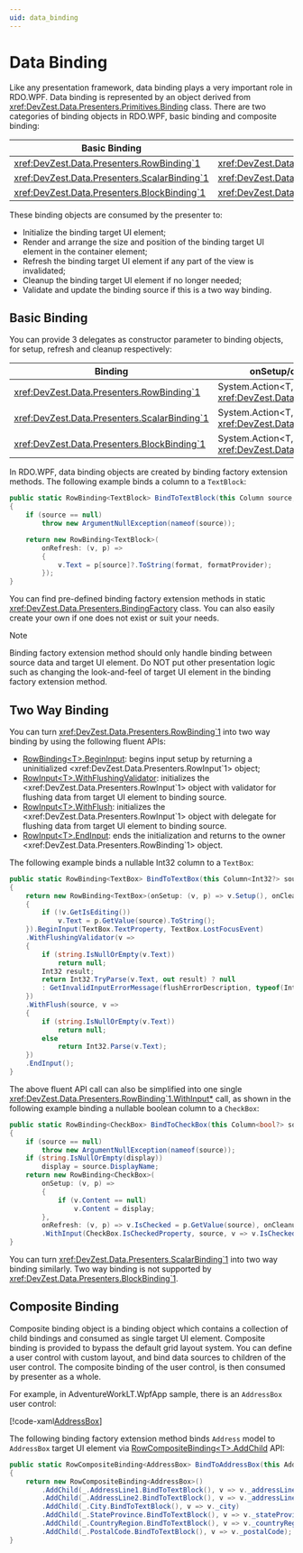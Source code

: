 ```yaml
---
uid: data_binding
---
```


# Data Binding

Like any presentation framework, data binding plays a very important role in RDO.WPF. Data binding is represented by an object derived from <xref:DevZest.Data.Presenters.Primitives.Binding> class. There are two categories of binding objects in RDO.WPF, basic binding and composite binding:

| Basic Binding | Composite Binding | Binding Context |
|---------------|-------------------|-----------------|
| <xref:DevZest.Data.Presenters.RowBinding`1> | <xref:DevZest.Data.Presenters.RowCompositeBinding`1> | <xref:DevZest.Data.Presenters.RowPresenter> |
| <xref:DevZest.Data.Presenters.ScalarBinding`1> | <xref:DevZest.Data.Presenters.ScalarCompositeBinding`1> | <xref:DevZest.Data.Presenters.ScalarPresenter> |
| <xref:DevZest.Data.Presenters.BlockBinding`1> | <xref:DevZest.Data.Presenters.BlockCompositeBinding`1> | <xref:DevZest.Data.Presenters.BlockPresenter> |

These binding objects are consumed by the presenter to:

* Initialize the binding target UI element;
* Render and arrange the size and position of the binding target UI element in the container element;
* Refresh the binding target UI element if any part of the view is invalidated;
* Cleanup the binding target UI element if no longer needed;
* Validate and update the binding source if this is a two way binding.

## Basic Binding

You can provide 3 delegates as constructor parameter to binding objects, for setup, refresh and cleanup respectively:

| Binding | onSetup/onRefresh/onCleanup |
|---------|-----------------------------|
| <xref:DevZest.Data.Presenters.RowBinding`1> | System.Action<T, <xref:DevZest.Data.Presenters.RowPresenter>> |
| <xref:DevZest.Data.Presenters.ScalarBinding`1> | System.Action<T, <xref:DevZest.Data.Presenters.ScalarPresenter>> |
| <xref:DevZest.Data.Presenters.BlockBinding`1> | System.Action<T, <xref:DevZest.Data.Presenters.BlockPresenter>> |

In RDO.WPF, data binding objects are created by binding factory extension methods. The following example binds a column to a `TextBlock`:

```cs
public static RowBinding<TextBlock> BindToTextBlock(this Column source, string format = null, IFormatProvider formatProvider = null)
{
    if (source == null)
        throw new ArgumentNullException(nameof(source));

    return new RowBinding<TextBlock>(
        onRefresh: (v, p) =>
        {
            v.Text = p[source]?.ToString(format, formatProvider);
        });
}
```

You can find pre-defined binding factory extension methods in static <xref:DevZest.Data.Presenters.BindingFactory> class. You can also easily create your own if one does not exist or suit your needs.

>[!Note]
>Binding factory extension method should only handle binding between source data and target UI element. Do NOT put other presentation logic such as changing the look-and-feel of target UI element in the binding factory extension method.

## Two Way Binding

You can turn <xref:DevZest.Data.Presenters.RowBinding`1> into two way binding by using the following fluent APIs:

* [RowBinding\<T\>.BeginInput](xref:DevZest.Data.Presenters.RowBinding`1.BeginInput*): begins input setup by returning a uninitialized <xref:DevZest.Data.Presenters.RowInput`1> object;
* [RowInput\<T\>.WithFlushingValidator](xref:DevZest.Data.Presenters.RowInput`1.WithFlushingValidator*): initializes the <xref:DevZest.Data.Presenters.RowInput`1> object with validator for flushing data from target UI element to binding source.
* [RowInput\<T\>.WithFlush](xref:DevZest.Data.Presenters.RowInput`1.WithFlush*): initializes the <xref:DevZest.Data.Presenters.RowInput`1> object with delegate for flushing data from target UI element to binding source.
* [RowInput\<T\>.EndInput](xref:DevZest.Data.Presenters.RowInput`1.EndInput*): ends the initialization and returns to the owner <xref:DevZest.Data.Presenters.RowBinding`1> object.

The following example binds a nullable Int32 column to a `TextBox`:

```cs
public static RowBinding<TextBox> BindToTextBox(this Column<Int32?> source, string flushErrorDescription = null)
{
    return new RowBinding<TextBox>(onSetup: (v, p) => v.Setup(), onCleanup: (v, p) => v.Cleanup(), onRefresh: (v, p) =>
    {
        if (!v.GetIsEditing())
            v.Text = p.GetValue(source).ToString();
    }).BeginInput(TextBox.TextProperty, TextBox.LostFocusEvent)
    .WithFlushingValidator(v =>
    {
        if (string.IsNullOrEmpty(v.Text))
            return null;
        Int32 result;
        return Int32.TryParse(v.Text, out result) ? null
        : GetInvalidInputErrorMessage(flushErrorDescription, typeof(Int32));
    })
    .WithFlush(source, v =>
    {
        if (string.IsNullOrEmpty(v.Text))
            return null;
        else
            return Int32.Parse(v.Text);
    })
    .EndInput();
}
```

The above fluent API call can also be simplified into one single <xref:DevZest.Data.Presenters.RowBinding`1.WithInput*> call, as shown in the following example binding a nullable boolean column to a `CheckBox`:

```cs
public static RowBinding<CheckBox> BindToCheckBox(this Column<bool?> source, string display = null)
{
    if (source == null)
        throw new ArgumentNullException(nameof(source));
    if (string.IsNullOrEmpty(display))
        display = source.DisplayName;
    return new RowBinding<CheckBox>(
        onSetup: (v, p) =>
        {
            if (v.Content == null)
                v.Content = display;
        },
        onRefresh: (v, p) => v.IsChecked = p.GetValue(source), onCleanup: null)
        .WithInput(CheckBox.IsCheckedProperty, source, v => v.IsChecked);
}
```

You can turn <xref:DevZest.Data.Presenters.ScalarBinding`1> into two way binding similarly. Two way binding is not supported by <xref:DevZest.Data.Presenters.BlockBinding`1>.

## Composite Binding

Composite binding object is a binding object which contains a collection of child bindings and consumed as single target UI element. Composite binding is provided to bypass the default grid layout system. You can define a user control with custom layout, and bind data sources to children of the user control. The composite binding of the user control, is then consumed by presenter as a whole.

For example, in AdventureWorkLT.WpfApp sample, there is an `AddressBox` user control:

[!code-xaml[AddressBox](../../../../samples/AdventureWorksLT.WpfApp/AddressBox.xaml)]

The following binding factory extension method binds `Address` model to `AddressBox` target UI element via [RowCompositeBinding\<T\>.AddChild](xref:DevZest.Data.Presenters.RowCompositeBinding`1.AddChild*) API:

```cs
public static RowCompositeBinding<AddressBox> BindToAddressBox(this Address _)
{
    return new RowCompositeBinding<AddressBox>()
        .AddChild(_.AddressLine1.BindToTextBlock(), v => v._addressLine1)
        .AddChild(_.AddressLine2.BindToTextBlock(), v => v._addressLine2)
        .AddChild(_.City.BindToTextBlock(), v => v._city)
        .AddChild(_.StateProvince.BindToTextBlock(), v => v._stateProvince)
        .AddChild(_.CountryRegion.BindToTextBlock(), v => v._countryRegion)
        .AddChild(_.PostalCode.BindToTextBlock(), v => v._postalCode);
}
```
